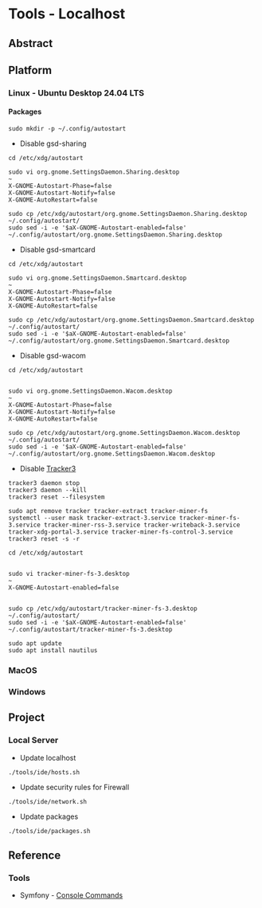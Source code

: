 # Tools - Localhost

## Abstract

## Platform

### Linux - Ubuntu Desktop 24.04 LTS

#### Packages

```
sudo mkdir -p ~/.config/autostart

```

* Disable gsd-sharing

```
cd /etc/xdg/autostart

sudo vi org.gnome.SettingsDaemon.Sharing.desktop
~
X-GNOME-Autostart-Phase=false
X-GNOME-Autostart-Notify=false
X-GNOME-AutoRestart=false

sudo cp /etc/xdg/autostart/org.gnome.SettingsDaemon.Sharing.desktop ~/.config/autostart/
sudo sed -i -e '$aX-GNOME-Autostart-enabled=false' ~/.config/autostart/org.gnome.SettingsDaemon.Sharing.desktop
```

* Disable gsd-smartcard

```
cd /etc/xdg/autostart

sudo vi org.gnome.SettingsDaemon.Smartcard.desktop
~
X-GNOME-Autostart-Phase=false
X-GNOME-Autostart-Notify=false
X-GNOME-AutoRestart=false

sudo cp /etc/xdg/autostart/org.gnome.SettingsDaemon.Smartcard.desktop ~/.config/autostart/
sudo sed -i -e '$aX-GNOME-Autostart-enabled=false' ~/.config/autostart/org.gnome.SettingsDaemon.Smartcard.desktop
```

* Disable gsd-wacom

```
cd /etc/xdg/autostart


sudo vi org.gnome.SettingsDaemon.Wacom.desktop
~
X-GNOME-Autostart-Phase=false
X-GNOME-Autostart-Notify=false
X-GNOME-AutoRestart=false

sudo cp /etc/xdg/autostart/org.gnome.SettingsDaemon.Wacom.desktop ~/.config/autostart/
sudo sed -i -e '$aX-GNOME-Autostart-enabled=false' ~/.config/autostart/org.gnome.SettingsDaemon.Wacom.desktop
```

* Disable [Tracker3](https://www.linuxuprising.com/2019/07/how-to-completely-disable-tracker.html)

```
tracker3 daemon stop
tracker3 daemon --kill
tracker3 reset --filesystem

sudo apt remove tracker tracker-extract tracker-miner-fs
systemctl --user mask tracker-extract-3.service tracker-miner-fs-3.service tracker-miner-rss-3.service tracker-writeback-3.service tracker-xdg-portal-3.service tracker-miner-fs-control-3.service
tracker3 reset -s -r
```

```
cd /etc/xdg/autostart


sudo vi tracker-miner-fs-3.desktop
~
X-GNOME-Autostart-enabled=false


sudo cp /etc/xdg/autostart/tracker-miner-fs-3.desktop ~/.config/autostart/
sudo sed -i -e '$aX-GNOME-Autostart-enabled=false' ~/.config/autostart/tracker-miner-fs-3.desktop
```

```
sudo apt update
sudo apt install nautilus
```

### MacOS


### Windows


## Project

### Local Server

* Update localhost

```
./tools/ide/hosts.sh
```

* Update security rules for Firewall

```
./tools/ide/network.sh
```

* Update packages

```
./tools/ide/packages.sh
```

## Reference

### Tools

* Symfony             - [Console Commands](https://symfony.com/doc/current/console.html)
